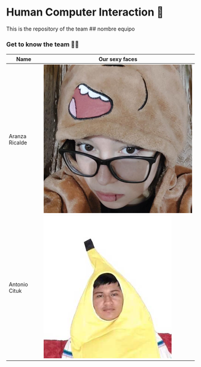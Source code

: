 # Human Computer Interaction 🤖

This is the repository of the team ## nombre equipo

### Get to know the team 🐙✨

| Name          | Our sexy faces |
| ------------- | ------------- |
| Aranza Ricalde  |  ![Aranza-Ricalde](assets/fotopreciosa.jpg "Aranza-Ricalde") |
| Antonio Cituk  |![tonycituk](assets/IMG-20210302-WA0049.jpg "tonycituk") |
